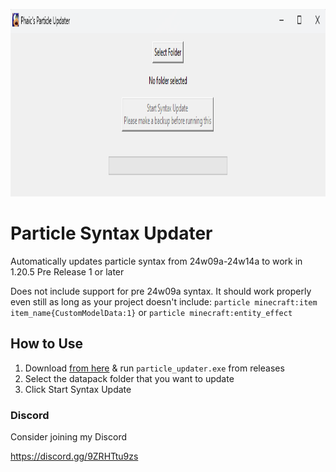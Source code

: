 <p align="center">
  <img width="1000" height="300" src="cover.png">
</p>

# Particle Syntax Updater
Automatically updates particle syntax from 24w09a-24w14a to work in 1.20.5 Pre Release 1 or later

Does not include support for pre 24w09a syntax. It should work properly even still as long as your project doesn't include: `particle minecraft:item item_name{CustomModelData:1}` or `particle minecraft:entity_effect`

## How to Use
1. Download [from here](https://github.com/iphaic/particle_updater/releases) & run `particle_updater.exe` from releases
2. Select the datapack folder that you want to update
3. Click Start Syntax Update

### Discord
Consider joining my Discord

https://discord.gg/9ZRHTtu9zs
